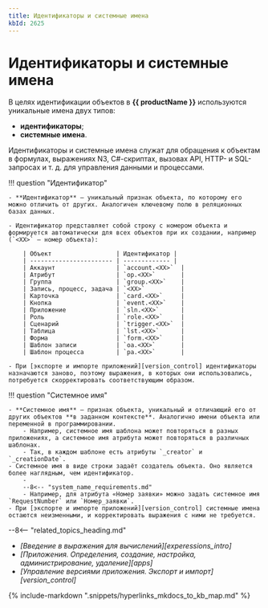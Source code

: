 ```yaml
---
title: Идентификаторы и системные имена
kbId: 2625
---
```


# Идентификаторы и системные имена

В целях идентификации объектов в **{{ productName }}** используются уникальные имена двух типов:

- **идентификаторы**;
- **системные имена**.

Идентификаторы и системные имена служат для обращения к объектам в формулах, выражениях N3, C#-скриптах, вызовах API, HTTP- и SQL-запросах и т. д. для управления данными и процессами.

!!! question "Идентификатор"

    - **Идентификатор** — уникальный признак объекта, по которому его можно отличить от других. Аналогичен ключевому полю в реляционных базах данных.

    - Идентификатор представляет собой строку с номером объекта и формируется автоматически для всех объектов при их создании, например (`<XX>` — номер объекта):

        | Объект                  | Идентификатор |
        | ----------------------- | ------------- |
        | Аккаунт                 | `account.<XX>`  |
        | Атрибут                 | `op.<XX>`       |
        | Группа                  | `group.<XX>`    |
        | Запись, процесс, задача | `<XX>`          |
        | Карточка                | `card.<XX>`     |
        | Кнопка                  | `event.<XX>`    |
        | Приложение              | `sln.<XX>`      |
        | Роль                    | `role.<XX>`     |
        | Сценарий                | `trigger.<XX>`  |
        | Таблица                 | `lst.<XX>`      |
        | Форма                   | `form.<XX>`     |
        | Шаблон записи           | `oa.<XX>`       |
        | Шаблон процесса         | `pa.<XX>`       |

    - При [экспорте и импорте приложений][version_control] идентификаторы назначаются заново, поэтому выражения, в которых они использовались, потребуется скорректировать соответствующим образом.

!!! question "Системное имя"

    - **Системное имя** — признак объекта, уникальный и отличающий его от других объектов **в заданном контексте**. Аналогично имени объекта или переменной в программировании. 
        - Например, системное имя шаблона может повторяться в разных приложениях, а системное имя атрибута может повторяться в различных шаблонах. 
        - Так, в каждом шаблоне есть атрибуты `_creator` и `_creationDate`.
    - Системное имя в виде строки задаёт создатель объекта. Оно является более наглядным, чем идентификатор.
        - 
        --8<-- "system_name_requirements.md"
        - Например, для атрибута «Номер заявки» можно задать системное имя `RequestNumber` или `Номер_заявки`.
    - При [экспорте и импорте приложений][version_control] системные имена остаются неизменными, и корректировать выражения с ними не требуется.
    

--8<-- "related_topics_heading.md"

- *[Введение в выражения для вычислений][experessions_intro]*
- *[Приложения. Определения, создание, настройка, администрирование, удаление][apps]*
- *[Управление версиями приложения. Экспорт и импорт][version_control]*

{%
include-markdown ".snippets/hyperlinks_mkdocs_to_kb_map.md"
%}
